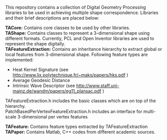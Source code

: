 This repository contains a collection of Digital Geometry Processing libraries to be used in achieving multiple shape correspondence. Libraries and their brief descriptions are placed below:

__TACore:__ Contains core classes to be used by other libraries.  
__TAShape:__ Contains classes to represent a 3-dimensional shape using different formats. Currently, PCL and Open Inventor libraries are used  to represent the shape digitally.  
__TAFeatureExtraction:__ Contains an inheritance hierarchy to extract global or local features from 3-dimensional shape. Following feature types are implemented:
      
* Heat Kernel Signature (see http://www.lix.polytechnique.fr/~maks/papers/hks.pdf )
* Average Geodesic Distance
* Intrinsic Wave Descriptor (see http://www.staff.uni-mainz.de/wandm/papers/eg11_plansac.pdf )    
	
TAFeatureExtraction.h includes the basic classes which are on top of the hierarchy.  
PatchBasedPerVertexFeatureExtraction.h includes an interface for multi-scale 3-dimensional per vertex features  

__TAFeature:__ Contains feature types extracted by TAFeatureExtraction  
__TAPaper:__ Contains Matlab, C++ codes from different academic sources.